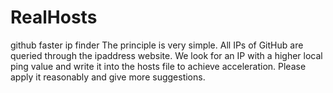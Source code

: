 # RealHosts
github faster ip finder
The principle is very simple. All IPs of GitHub are queried through the ipaddress website. We look for an IP with a higher local ping value and write it into the hosts file to achieve acceleration. Please apply it reasonably and give more suggestions.
